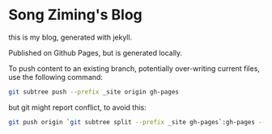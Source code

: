 # Song Ziming's Blog

this is my blog, generated with jekyll.

Published on Github Pages, but is generated locally.

To push content to an existing branch, potentially over-writing current files, use the following command:

```bash
git subtree push --prefix _site origin gh-pages
```

but git might report conflict, to avoid this:

```bash
git push origin `git subtree split --prefix _site gh-pages`:gh-pages --force
```
